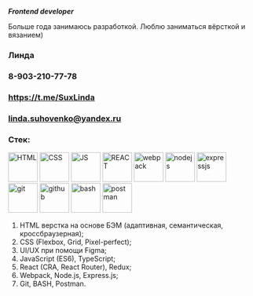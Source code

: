 ***Frontend developer***

Больше года занимаюсь разработкой. 
Люблю заниматься вёрсткой и вязанием)


### Линда 
### 8-903-210-77-78
### https://t.me/SuxLinda
### linda.suhovenko@yandex.ru

### Стек:
          
<img src="https://cdn.jsdelivr.net/gh/devicons/devicon@latest/icons/html5/html5-original-wordmark.svg" title="HTML" width="60" height="60" />
<img src="https://cdn.jsdelivr.net/gh/devicons/devicon@latest/icons/css3/css3-original.svg" title="CSS" width="60" height="60" />
<img src="https://cdn.jsdelivr.net/gh/devicons/devicon@latest/icons/javascript/javascript-original.svg" title="JS" width="60" height="60" />
<img src="https://cdn.jsdelivr.net/gh/devicons/devicon@latest/icons/react/react-original.svg" title="REACT" width="60" height="60" />
<img src="https://cdn.jsdelivr.net/gh/devicons/devicon@latest/icons/webpack/webpack-original.svg" title="webpack" width="60" height="60" />
<img src="https://cdn.jsdelivr.net/gh/devicons/devicon@latest/icons/nodejs/nodejs-original.svg" title="nodejs" width="60" height="60" />
<img src="https://cdn.jsdelivr.net/gh/devicons/devicon@latest/icons/express/express-original.svg" title="expressjs" width="60" height="60" />
<img src="https://cdn.jsdelivr.net/gh/devicons/devicon@latest/icons/git/git-original.svg" title="git" width="60" height="60" />
<img src="https://cdn.jsdelivr.net/gh/devicons/devicon@latest/icons/github/github-original.svg" title="github" width="60" height="60" />
<img src="https://cdn.jsdelivr.net/gh/devicons/devicon@latest/icons/bash/bash-original.svg" title="bash" width="60" height="60" />
<img src="https://cdn.jsdelivr.net/gh/devicons/devicon@latest/icons/postman/postman-original.svg" title="postman" width="60" height="60" />

1. HTML верстка на основе БЭМ (адаптивная, семантическая, кроссбраузерная);
2. CSS (Flexbox, Grid, Pixel-perfect);
3. UI/UX при помощи Figma;
4. JavaScript (ES6), TypeScript;
5. React (CRA, React Router), Redux;
6. Webpack, Node.js, Express.js;
7. Git, BASH, Postman.
